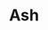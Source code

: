 ---
git: https://github.com/ash-project
logohandle: ash-hq
sort: ash
title: Ash
twitter: https://x.com/AshFramework
website: https://ash-hq.org/
---